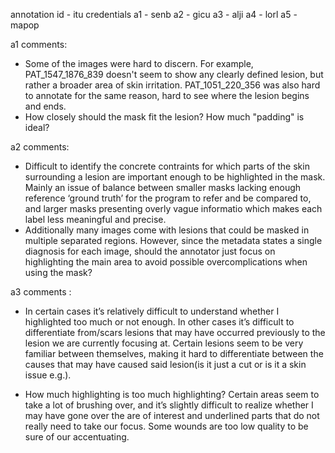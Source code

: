 annotation id - itu credentials
a1 - senb
a2 - gicu
a3 - alji
a4 - lorl
a5 - mapop


a1 comments:

* Some of the images were hard to discern. For example, PAT_1547_1876_839 doesn't seem to show any clearly defined lesion, but rather a broader area of skin irritation. PAT_1051_220_356 was also hard to annotate for the same reason, hard to see where the lesion begins and ends.
* How closely should the mask fit the lesion? How much "padding" is ideal? 


a2 comments:

* Difficult to identify the concrete contraints for which parts of the skin surrounding a lesion are important enough to be highlighted in the mask. Mainly an issue of balance between  smaller masks lacking enough reference ‘ground truth’ for the program to refer and be compared to, and larger masks presenting overly vague informatio which makes each label less meaningful and precise.
* Additionally many images come with lesions that could be masked in multiple separated regions. However, since the metadata states a single diagnosis for each image, should the annotator just focus on highlighting the main area to avoid possible overcomplications when using the mask?

a3 comments : 

* In certain cases it’s relatively difficult to understand whether I highlighted too much or not enough. In other cases it’s difficult to differentiate from/scars lesions that may have occurred previously to the lesion we are currently focusing at. Certain lesions seem to be very familiar between themselves, making it hard to differentiate between the causes that may have caused said lesion(is it just a cut or is it a skin issue e.g.).

* How much highlighting is too much highlighting? Certain areas seem to take a lot of brushing over, and it’s slightly difficult to realize whether I may have gone over the are of interest and underlined parts that do not really need to take our focus.  Some wounds are too low quality to be sure of our accentuating. 
